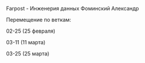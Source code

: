 Farpost - Инженерия данных
Фоминский Александр

Перемещение по веткам:

02-25 (25 февраля)

03-11 (11 марта)

03-25 (25 марта)
